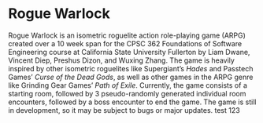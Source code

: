 # Rogue Warlock
Rogue Warlock is an isometric roguelite action role-playing game (ARPG) created over a 10 week span for the CPSC 362 Foundations of Software Engineering course at California State University Fullerton by Liam Dwane, Vincent Diep, Preshus Dizon, and Wuxing Zhang. The game is heavily inspired by other isometric roguelites like Supergiant’s *Hades* and Passtech Games’ *Curse of the Dead Gods*, as well as other games in the ARPG genre like Grinding Gear Games’ *Path of Exile*. Currently, the game consists of a starting room, followed by 3 pseudo-randomly generated individual room encounters, followed by a boss encounter to end the game. The game is still in development, so it may be subject to bugs or major updates.
test 123
